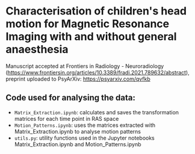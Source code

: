 # Characterisation of children's head motion for Magnetic Resonance Imaging with and without general anaesthesia

Manuscript accepted at Frontiers in Radiology - Neuroradiology (https://www.frontiersin.org/articles/10.3389/fradi.2021.789632/abstract), preprint uploaded to PsyArXiv: https://psyarxiv.com/qvfkb

## Code used for analysing the data:
* `Matrix_Extraction.ipynb`: calculates and saves the transformation matrices for each time point in RAS space
* `Motion_Patterns.ipynb`: uses the matrices extracted with Matrix_Extraction.ipynb to analyse motion patterns
* `utils.py`: utility functions used in the Jupyter notebooks Matrix_Extraction.ipynb and Motion_Patterns.ipynb



